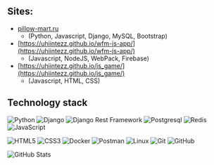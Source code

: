 ## Sites: ##

- [pillow-mart.ru](https://pillow-mart.ru) 
  + (Python, Javascript, Django, MySQL, Bootstrap)
- [https://uhiintezz.github.io/wfm-js-app/](https://uhiintezz.github.io/wfm-js-app/) 
  + (Javascript, NodeJS, WebPack, Firebase)
- [https://uhiintezz.github.io/js_game/](https://uhiintezz.github.io/js_game/)
  + (Javascript, HTML, CSS)

## Technology stack



![Python](https://img.shields.io/badge/-Python-black?style=flat-square&logo=Python)
![Django](https://img.shields.io/badge/-Django-0aad48?style=flat-square&logo=Django)
![Django Rest Framework](https://img.shields.io/badge/DRF-red?style=flat-square&logo=Django)
![Postgresql](https://img.shields.io/badge/-Postgresql-%232c3e50?style=flat-square&logo=Postgresql)
![Redis](https://img.shields.io/badge/-MySQL-%232c3e50?style=flat-square&logo=mysql)
![JavaScript](https://img.shields.io/badge/-JavaScript-%23F7DF1C?style=flat-square&logo=javascript&logoColor=000000&labelColor=%23F7DF1C&color=%23FFCE5A)

![HTML5](https://img.shields.io/badge/-HTML5-%23E44D27?style=flat-square&logo=html5&logoColor=ffffff)
![CSS3](https://img.shields.io/badge/-CSS3-%231572B6?style=flat-square&logo=css3)
![Docker](https://img.shields.io/badge/-Docker-46a2f1?style=flat-square&logo=docker&logoColor=white)
![Postman](https://img.shields.io/badge/Postman-FCA121?style=flat-square&logo=postman)
![Linux](https://img.shields.io/badge/Linux-black?style=flat-square&logo=linux)
![Git](https://img.shields.io/badge/-Git-black?style=flat-square&logo=git)
![GitHub](https://img.shields.io/badge/-GitHub-181717?style=flat-square&logo=github)

![GitHub Stats](https://github-readme-stats.vercel.app/api?username=uhiintezz&theme=radical)
